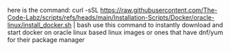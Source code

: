 here is the command: 
curl -sSL https://raw.githubusercontent.com/The-Code-Labz/scripts/refs/heads/main/Installation-Scripts/Docker/oracle-linux/install_docker.sh | bash
use this command to instantly download and start docker on oracle linux based linux images or ones that have dnf/yum for their package manager 